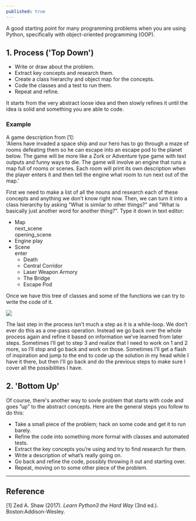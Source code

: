 ```yaml
---
published: true
---
```

A good starting point for many programming problems when you are using Python, specifically with object-oriented programming (OOP).
<!--more-->

## 1. Process ('Top Down')
- Write or draw about the problem.  
- Extract key concepts and research them.  
- Create a class hierarchy and object map for the concepts.  
- Code the classes and a test to run them.  
- Repeat and refine.  

It starts from the very abstract loose idea and then slowly refines it until the idea is solid and something you are able to code. 

### Example
A game description from [1]:  
'Aliens have invaded a space ship and our hero has to go through a maze of rooms defeating them so he can escape into an escape pod to the planet below. The game will be more like a Zork or Adventure type game with text outputs and funny ways to die. The game will involve an engine that runs a map full of rooms or scenes. Each room will print its own description when the player enters it and then tell the engine what room to run next out of the map.'

First we need to make a list of all the nouns and research  each of these concepts and anything we don't know right now. Then, we can turn it into a class hierarchy by asking "What is similar to other things?" and "What is basically just another word for another thing?". Type it down in text editor:

* Map  
  next_scene  
  opening_scene  
* Engine
  play  
* Scene  
  enter  
  * Death  
  * Central Corridor  
  * Laser Weapon Armory  
  * The Bridge  
  * Escape Pod 

Once we have this tree of classes and some of the functions we can try to write the code of it.  

![]({{site.baseurl}}/images/process_1.png)

The last step in the process isn't much a step as it is a while-loop. We don’t ever do this as a one-pass operation. Instead we go back over the whole process again and refine it based on information we’ve learned from later steps. Sometimes I’ll get to step 3 and realize that I need to work on 1 and 2 more, so I’ll stop and go back and work on those. Sometimes I’ll get a flash of inspiration and jump to the end to code up the solution in my head while I have it there, but then I’ll go back and do the previous steps to make sure I cover all the possibilities I have.


## 2. 'Bottom Up'
Of course, there's another way to sovle problem that starts with code and goes ”up” to the abstract concepts. Here are the general steps you follow to do this:  
- Take a small piece of the problem; hack on some code and get it to run barely.  
- Refine the code into something more formal with classes and automated tests.  
- Extract the key concepts you’re using and try to find research for them.
- Write a description of what’s really going on.  
- Go back and refine the code, possibly throwing it out and starting over.  
- Repeat, moving on to some other piece of the problem.  

----
## Reference
[1] Zed A. Shaw (2017). _Learn Python3 the Hard Way_ (3nd ed.). Boston:Addison-Wesley.
